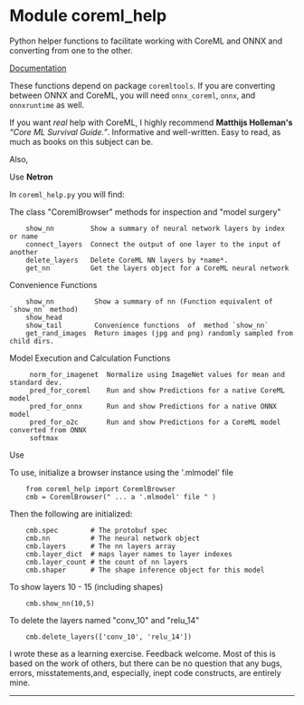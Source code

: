 Module coreml_help
==================
Python helper functions to facilitate working with CoreML and ONNX and converting from one to the other.

[Documentation](html/coreml_help.html)

These functions depend on package `coremltools`. If you are converting between ONNX and CoreML,
you will need `onnx_coreml`, `onnx`, and `onnxruntime` as well.


  If you want *real* help with CoreML, I highly recommend **Matthijs Holleman's**
  *“Core ML Survival Guide.”*. Informative and well-written.
  Easy to read, as much as books on this subject can be.

Also,

  Use **Netron**

In `coreml_help.py` you will find:

The class "CoremlBrowser" methods for inspection and "model surgery"
```
    show_nn         Show a summary of neural network layers by index or name
    connect_layers  Connect the output of one layer to the input of another
    delete_layers   Delete CoreML NN layers by *name*.
    get_nn          Get the layers object for a CoreML neural network
```
Convenience Functions
```
    show_nn          Show a summary of nn (Function equivalent of `show_nn` method)
    show_head
    show_tail        Convenience functions  of  method `show_nn`
    get_rand_images  Return images (jpg and png) randomly sampled from child dirs.
```
Model Execution and Calculation Functions
```
     norm_for_imagenet  Normalize using ImageNet values for mean and standard dev.
     pred_for_coreml    Run and show Predictions for a native CoreML model
     pred_for_onnx      Run and show Predictions for a native ONNX model
     pred_for_o2c       Run and show Predictions for a CoreML model converted from ONNX
     softmax
```
Use

  To use, initialize a browser instance using the '.mlmodel' file

        from coreml_help import CoremlBrowser
        cmb = CoremlBrowser(" ... a '.mlmodel' file " )

  Then the following are initialized:

        cmb.spec        # The protobuf spec
        cmb.nn          # The neural network object
        cmb.layers      # The nn layers array
        cmb.layer_dict  # maps layer names to layer indexes
        cmb.layer_count # the count of nn layers
        cmb.shaper      # The shape inference object for this model

  To show layers 10 - 15 (including shapes)

        cmb.show_nn(10,5)

  To delete the layers named "conv_10" and "relu_14"

        cmb.delete_layers(['conv_10', 'relu_14'])

I wrote these as a learning exercise. Feedback welcome.
Most of this is based on the work of others,  but there can be no question that any
bugs, errors, misstatements,and, especially, inept code constructs, are entirely mine.

---------------------
